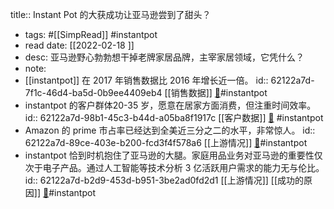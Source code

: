 title:: Instant Pot 的大获成功让亚马逊尝到了甜头？

- tags: #[[SimpRead]] #instantpot
- read date: [[2022-02-18  ]]
- desc: 亚马逊野心勃勃想干掉老牌家居品牌，主宰家居领域，它凭什么？
- note:
- [[instantpot]] 在 2017 年销售数据比 2016 年增长近一倍。
  id:: 62122a7d-7f1c-46d4-ba5d-0b9ee4409eb4
  [[销售数据]]   [📌](<http://localhost:7026/reading/18?title=Instant Pot 的大获成功让亚马逊尝到了甜头？它准备在家居领域大干一场 - 雨果网#id=1645173011850>)#instantpot
- instantpot 的客户群体20-35 岁，愿意在居家方面消费，但注重时间效率。
  id:: 62122a7d-98b1-45c3-b44d-a05ba8f1917c
  [[客户数据]]   [📌](<http://localhost:7026/reading/18?title=Instant Pot 的大获成功让亚马逊尝到了甜头？它准备在家居领域大干一场 - 雨果网#id=1645173235032>) #instantpot
- Amazon 的 prime 市占率已经达到全美近三分之二的水平，非常惊人。
  id:: 62122a7d-89ce-403e-b200-fcd3f4f578a6
  [[上游情况]]   [📌](<http://localhost:7026/reading/18?title=Instant Pot 的大获成功让亚马逊尝到了甜头？它准备在家居领域大干一场 - 雨果网#id=1645173515297>)#instantpot
- instantpot 恰到时机抱住了亚马逊的大腿。家庭用品业务对亚马逊的重要性仅次于电子产品。通过人工智能等技术分析 3 亿活跃用户需求的能力无与伦比。
  id:: 62122a7d-b2d9-453d-b951-3be2ad0fd2d1
  [[上游情况]]  [[成功的原因]]   [📌](<http://localhost:7026/reading/18?title=Instant Pot 的大获成功让亚马逊尝到了甜头？它准备在家居领域大干一场 - 雨果网#id=1645173768520>)#instantpot